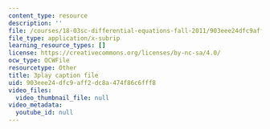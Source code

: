 ```yaml
---
content_type: resource
description: ''
file: /courses/18-03sc-differential-equations-fall-2011/903eee24dfc9aff2dc8a474f86c6fff8_te6Mplq3DCU.srt
file_type: application/x-subrip
learning_resource_types: []
license: https://creativecommons.org/licenses/by-nc-sa/4.0/
ocw_type: OCWFile
resourcetype: Other
title: 3play caption file
uid: 903eee24-dfc9-aff2-dc8a-474f86c6fff8
video_files:
  video_thumbnail_file: null
video_metadata:
  youtube_id: null
---
```

